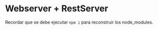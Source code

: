 # Webserver + RestServer

Recordar que se debe ejecutar ``` npm i ``` para reconstruir los node_modules.

